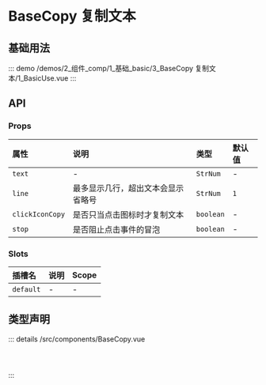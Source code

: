 # BaseCopy 复制文本


## 基础用法



::: demo 
/demos/2_组件_comp/1_基础_basic/3_BaseCopy 复制文本/1_BasicUse.vue
:::



## API 
### Props

|属性|说明|类型|默认值|
|:---|:---|:---|:---|
|`text`|-|`StrNum`|-|
|`line`|最多显示几行，超出文本会显示省略号|`StrNum`|`1`|
|`clickIconCopy`|是否只当点击图标时才复制文本|`boolean`|-|
|`stop`|是否阻止点击事件的冒泡|`boolean`|-|

### Slots

|插槽名|说明|Scope|
|:---|:---|:---|
|`default`|-|-|



## 类型声明
::: details
/src/components/BaseCopy.vue

``` ts




```

:::  



